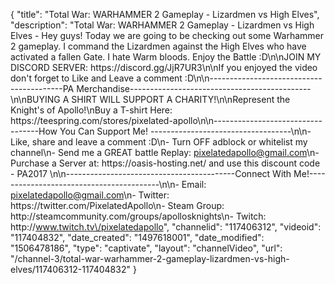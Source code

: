 {
    "title": "Total War: WARHAMMER 2 Gameplay - Lizardmen vs High Elves",
    "description": "Total War: WARHAMMER 2 Gameplay - Lizardmen vs High Elves - Hey guys!  Today we are going to be checking out some Warhammer 2 gameplay.  I command the Lizardmen against the High Elves who have activated a fallen Gate.  I hate Warm bloods.  Enjoy the Battle :D\n\nJOIN MY DISCORD SERVER: https:\/\/discord.gg\/JjR7UR3\n\nIf you enjoyed the video don't forget to Like and Leave a comment :D\n\n-----------------------------------------PA Merchandise---------------------------------------------\n\nBUYING A SHIRT WILL SUPPORT A CHARITY!\n\nRepresent the Knight's of Apollo!\nBuy a T-shirt Here: https:\/\/teespring.com\/stores\/pixelated-apollo\n\n----------------------------------How You Can Support Me! -----------------------------------\n\n- Like, share and leave a comment :D\n- Turn OFF adblock or whitelist my channel\n- Send me a GREAT battle Replay: pixelatedapollo@gmail.com\n- Purchase a Server at: https:\/\/oasis-hosting.net\/ and use this discount code - PA2017 \n\n------------------------------------------Connect With Me!-----------------------------------------\n\n- Email: pixelatedapollo@gmail.com\n- Twitter: https:\/\/twitter.com\/PixelatedApollo\n- Steam Group:  http:\/\/steamcommunity.com\/groups\/apollosknights\n- Twitch: http:\/\/www.twitch.tv\/pixelatedapollo",
    "channelid": "117406312",
    "videoid": "117404832",
    "date_created": "1497618001",
    "date_modified": "1506478186",
    "type": "captivate",
    "layout": "channelVideo",
    "url": "\/channel-3\/total-war-warhammer-2-gameplay-lizardmen-vs-high-elves\/117406312-117404832"
}